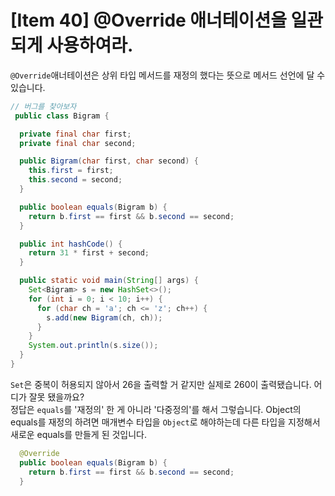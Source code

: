 # [Item 40] @Override 애너테이션을 일관되게 사용하여라.

`@Override`애너테이션은 상위 타입 메서드를 재정의 했다는 뜻으로 메서드 선언에 달 수 있습니다.

``` java
// 버그를 찾아보자
 public class Bigram {

  private final char first;
  private final char second;

  public Bigram(char first, char second) {
    this.first = first;
    this.second = second;
  }

  public boolean equals(Bigram b) {
    return b.first == first && b.second == second;
  }

  public int hashCode() {
    return 31 * first + second;
  }

  public static void main(String[] args) {
    Set<Bigram> s = new HashSet<>();
    for (int i = 0; i < 10; i++) {
      for (char ch = 'a'; ch <= 'z'; ch++) {
        s.add(new Bigram(ch, ch));
      }
    }
    System.out.println(s.size());
  }
}
```
`Set`은 중복이 허용되지 않아서 26을 출력할 거 같지만 실제로 260이 출력됐습니다. 어디가 잘못 됐을까요?
</br>
정답은 `equals`를 '재정의' 한 게 아니라 '다중정의'를 해서 그렇습니다. Object의 equals를 재정의 하려면 매개변수 타입을 `Object`로 해야하는데 다른 타입을 지정해서 새로운 equals를 만들게 된 것입니다.

``` java
  @Override
  public boolean equals(Bigram b) {
    return b.first == first && b.second == second;
  }

```